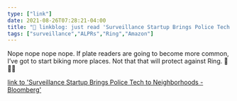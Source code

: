 ```yaml
---
type: ["link"]
date: 2021-08-26T07:28:21-04:00
title: "🔗 linkblog: just read 'Surveillance Startup Brings Police Tech to Neighborhoods - Bloomberg'"
tags: ["surveillance","ALPRs","Ring","Amazon"]
---
```

Nope nope nope nope. If plate readers are going to become more common, I’ve got to start biking more places. Not that that will protect against Ring. 🤮🤮🤮
 
[link to 'Surveillance Startup Brings Police Tech to Neighborhoods - Bloomberg'](https://www.bloomberg.com/news/features/2021-08-04/surveillance-startup-brings-police-tech-to-neighborhoods)

